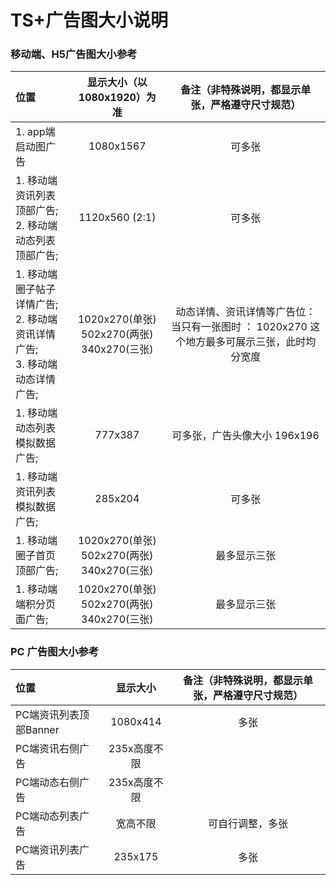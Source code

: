 # TS+广告图大小说明


### 移动端、H5广告图大小参考

|位置|显示大小（以1080x1920）为准|备注（非特殊说明，都显示单张，严格遵守尺寸规范）|
|:-------|:----:|:----:|
| 1. app端启动图广告 |  1080x1567 |可多张|
| 1. 移动端资讯列表顶部广告;</br>2. 移动端动态列表顶部广告; |  1120x560 (2:1)| 可多张|
| 1. 移动端圈子帖子详情广告;</br>2. 移动端资讯详情广告;</br>3. 移动端动态详情广告; |1020x270(单张)</br> 502x270(两张)</br> 340x270(三张)| 动态详情、资讯详情等广告位： 当只有一张图时 ： 1020x270 这个地方最多可展示三张，此时均分宽度|
|1. 移动端动态列表模拟数据广告;  | 777x387  |可多张，广告头像大小 196x196|
|1. 移动端资讯列表模拟数据广告;  |  285x204 |可多张|
|1. 移动端圈子首页顶部广告;  | 1020x270(单张)</br> 502x270(两张)</br> 340x270(三张)  |最多显示三张|
|1. 移动端端积分页面广告;  |  1020x270(单张)</br> 502x270(两张)</br> 340x270(三张) |最多显示三张|



### PC 广告图大小参考
|位置|显示大小|备注（非特殊说明，都显示单张，严格遵守尺寸规范）|
|:-------|:----:|:----:|
| PC端资讯列表顶部Banner|  1080x414| 多张|
| PC端资讯右侧广告|  235x高度不限| |
| PC端动态右侧广告|  235x高度不限| |
| PC端动态列表广告| 宽高不限| 可自行调整，多张 |
| PC端资讯列表广告| 235x175| 多张 |
